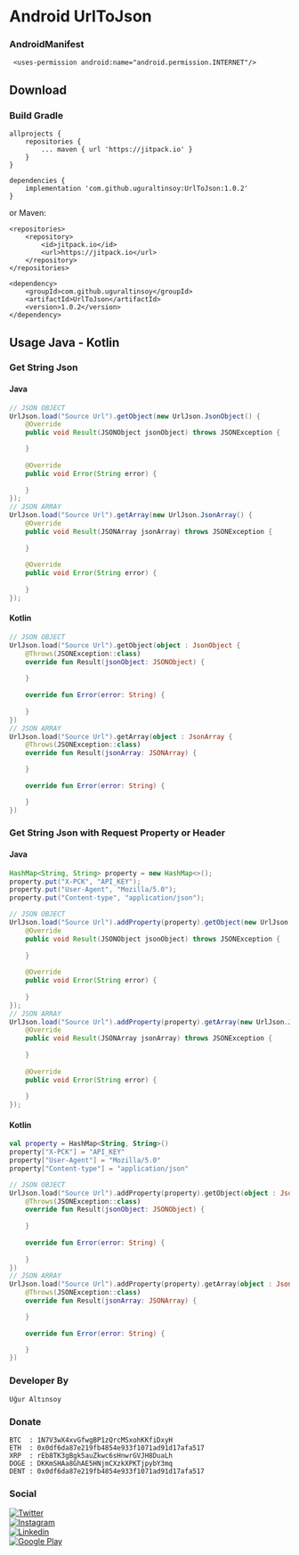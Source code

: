 # Android UrlToJson

### AndroidManifest
```  
 <uses-permission android:name="android.permission.INTERNET"/>
 ```  

## Download
### Build Gradle
```  
allprojects {  
    repositories { 
        ... maven { url 'https://jitpack.io' } 
    }
}  
```  
```  
dependencies {  
    implementation 'com.github.uguraltinsoy:UrlToJson:1.0.2'
}  
```  
or Maven:
```  
<repositories>  
    <repository>
        <id>jitpack.io</id>
        <url>https://jitpack.io</url>
    </repository>
</repositories>  
```  
```  
<dependency>  
    <groupId>com.github.uguraltinsoy</groupId>
    <artifactId>UrlToJson</artifactId> 
    <version>1.0.2</version>
</dependency>  
```  

## Usage Java - Kotlin

### Get String Json
#### Java
```Java
// JSON OBJECT 
UrlJson.load("Source Url").getObject(new UrlJson.JsonObject() {  
    @Override  
    public void Result(JSONObject jsonObject) throws JSONException {  

    }  
	
    @Override  
    public void Error(String error) {  
	
    }
});
// JSON ARRAY
UrlJson.load("Source Url").getArray(new UrlJson.JsonArray() {  
    @Override  
    public void Result(JSONArray jsonArray) throws JSONException {  
     
    }  
  
    @Override  
    public void Error(String error) {  
  
    }
});
```  
#### Kotlin
```Kotlin   
// JSON OBJECT 
UrlJson.load("Source Url").getObject(object : JsonObject {  
    @Throws(JSONException::class)  
    override fun Result(jsonObject: JSONObject) {  
    
    }  
    
    override fun Error(error: String) {
    
    }  
})
// JSON ARRAY
UrlJson.load("Source Url").getArray(object : JsonArray {  
    @Throws(JSONException::class)  
    override fun Result(jsonArray: JSONArray) {  

    }  
	
    override fun Error(error: String) {

    }  
})
```  

### Get String Json with Request Property or Header
#### Java
```Java
HashMap<String, String> property = new HashMap<>();  
property.put("X-PCK", "API_KEY");  
property.put("User-Agent", "Mozilla/5.0");  
property.put("Content-type", "application/json");  
```
```Java 
// JSON OBJECT
UrlJson.load("Source Url").addProperty(property).getObject(new UrlJson.JsonObject() {  
    @Override  
    public void Result(JSONObject jsonObject) throws JSONException {  
    
    }  
	
    @Override  
    public void Error(String error) {  
  
    }
});
// JSON ARRAY
UrlJson.load("Source Url").addProperty(property).getArray(new UrlJson.JsonArray() {  
    @Override  
    public void Result(JSONArray jsonArray) throws JSONException {  
  
    }  
	
    @Override  
    public void Error(String error) {  
  
    }
});  
```  
#### Kotlin
```Kotlin
val property = HashMap<String, String>()  
property["X-PCK"] = "API_KEY"  
property["User-Agent"] = "Mozilla/5.0"  
property["Content-type"] = "application/json"
```
```Kotlin
// JSON OBJECT 
UrlJson.load("Source Url").addProperty(property).getObject(object : JsonObject {  
    @Throws(JSONException::class)  
    override fun Result(jsonObject: JSONObject) {  
    
    }  
    
    override fun Error(error: String) {
    
    }  
})
// JSON ARRAY
UrlJson.load("Source Url").addProperty(property).getArray(object : JsonArray {  
    @Throws(JSONException::class)  
    override fun Result(jsonArray: JSONArray) {  

    }  
	
    override fun Error(error: String) {

    }  
}) 
```

### Developer By
```  
Uğur Altınsoy  
```  

### Donate
```  
BTC  : 1N7V3wX4xvGfwgBP1zQrcMSxohKKfiDxyH  
ETH  : 0x0df6da87e219fb4854e933f1071ad91d17afa517  
XRP  : rEb8TK3gBgk5auZkwc6sHnwrGVJH8DuaLh  
DOGE : DKKmSHAa8GhAE5HNjmCXzkXPKTjpybY3mq  
DENT : 0x0df6da87e219fb4854e933f1071ad91d17afa517  
```  

### Social
[![Twitter](https://img.shields.io/badge/twitter-%231DA1F2.svg?&style=for-the-badge&logo=twitter&logoColor=white)](https://twitter.com/uguraltnsy)  
[![Instagram](https://img.shields.io/badge/instagram-%23E4405F.svg?&style=for-the-badge&logo=instagram&logoColor=white)](https://www.instagram.com/ugur.altnsy)  
[![Linkedin](https://img.shields.io/badge/linkedin-%230077B5.svg?&style=for-the-badge&logo=linkedin&logoColor=white)](https://www.linkedin.com/in/uğur-altınsoy/)  
[![Google Play](https://img.shields.io/badge/Google%20Play-414141?logo=google-play&logoColor=white&style=for-the-badge)](https://play.google.com/store/apps/developer?id=DeepLab&hl=tr)
